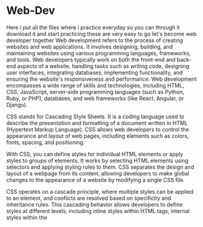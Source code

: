 # Web-Dev

Here i put all the files where i practice everyday so you can through it download it and start practicing these are very easy to go let's become web developer together
Web development refers to the process of creating websites and web applications. It involves designing, building, and maintaining websites using various programming languages, frameworks, and tools. Web developers typically work on both the front-end and back-end aspects of a website, handling tasks such as writing code, designing user interfaces, integrating databases, implementing functionality, and ensuring the website's responsiveness and performance. Web development encompasses a wide range of skills and technologies, including HTML, CSS, JavaScript, server-side programming languages (such as Python, Ruby, or PHP), databases, and web frameworks (like React, Angular, or Django).

CSS stands for Cascading Style Sheets. It is a coding language used to describe the presentation and formatting of a document written in HTML (Hypertext Markup Language). CSS allows web developers to control the appearance and layout of web pages, including elements such as colors, fonts, spacing, and positioning.

With CSS, you can define styles for individual HTML elements or apply styles to groups of elements. It works by selecting HTML elements using selectors and applying styling rules to them. CSS separates the design and layout of a webpage from its content, allowing developers to make global changes to the appearance of a website by modifying a single CSS file.

CSS operates on a cascade principle, where multiple styles can be applied to an element, and conflicts are resolved based on specificity and inheritance rules. This cascading behavior allows developers to define styles at different levels, including inline styles within HTML tags, internal styles within the <style> tag in the HTML document, and external stylesheets linked to the HTML file.

CSS has evolved over time and now includes advanced features such as animations, transformations, and responsive design techniques. It plays a crucial role in modern web development, enabling developers to create visually appealing and user-friendly websites.




